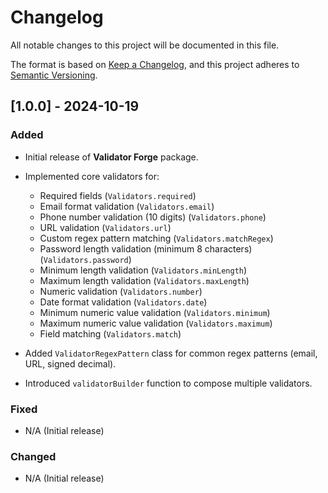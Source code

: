 # Changelog

All notable changes to this project will be documented in this file.

The format is based on [Keep a Changelog](https://keepachangelog.com/en/1.0.0/), and this project adheres to [Semantic Versioning](https://semver.org/spec/v2.0.0.html).

## [1.0.0] - 2024-10-19

### Added
- Initial release of **Validator Forge** package.
- Implemented core validators for:
    - Required fields (`Validators.required`)
    - Email format validation (`Validators.email`)
    - Phone number validation (10 digits) (`Validators.phone`)
    - URL validation (`Validators.url`)
    - Custom regex pattern matching (`Validators.matchRegex`)
    - Password length validation (minimum 8 characters) (`Validators.password`)
    - Minimum length validation (`Validators.minLength`)
    - Maximum length validation (`Validators.maxLength`)
    - Numeric validation (`Validators.number`)
    - Date format validation (`Validators.date`)
    - Minimum numeric value validation (`Validators.minimum`)
    - Maximum numeric value validation (`Validators.maximum`)
    - Field matching (`Validators.match`)

- Added `ValidatorRegexPattern` class for common regex patterns (email, URL, signed decimal).
- Introduced `validatorBuilder` function to compose multiple validators.

### Fixed
- N/A (Initial release)

### Changed
- N/A (Initial release)

